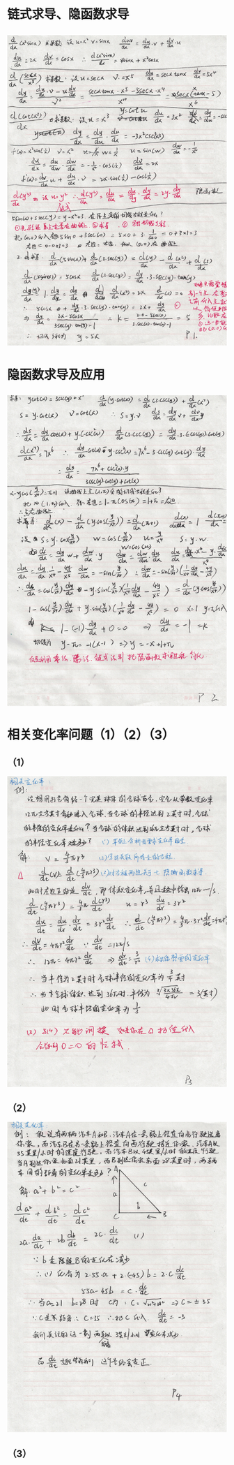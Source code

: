 # 链式求导、隐函数求导
![](https://github.com/wnz27/About-Math/blob/master/Draft%20of%20The%20Calculalus%20Lifesaver/1.jpeg)
---
# 隐函数求导及应用
![](https://github.com/wnz27/About-Math/blob/master/Draft%20of%20The%20Calculalus%20Lifesaver/2.jpeg)
---
# 相关变化率问题（1）（2）（3）
## （1）
![](https://github.com/wnz27/About-Math/blob/master/Draft%20of%20The%20Calculalus%20Lifesaver/3.jpeg)
## （2）
![](https://github.com/wnz27/About-Math/blob/master/Draft%20of%20The%20Calculalus%20Lifesaver/4.jpeg)
## （3）
![]()
